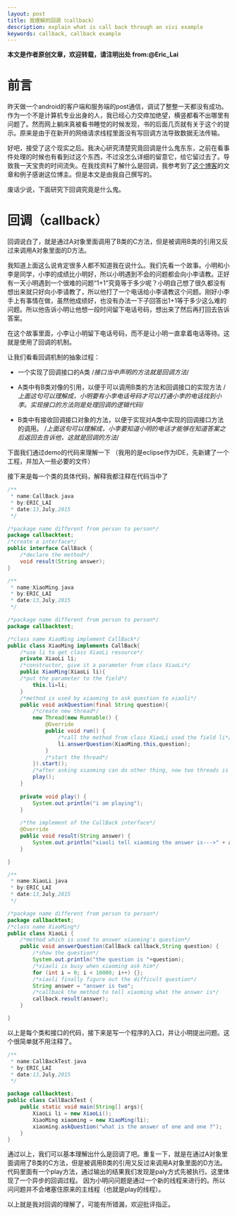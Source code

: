 ```yaml
---
layout: post
title: 我理解的回调（callback）
description: explain what is call back through an vivi example
keywords: callback, callback example
---
```

**本文是作者原创文章，欢迎转载，请注明出处 from:@Eric_Lai**
# 前言

昨天做一个android的客户端和服务端的post通信，调试了整整一天都没有成功。作为一个不是计算机专业出身的人，我已经心力交瘁加绝望，横竖都看不出哪里有问题了。然而网上躺床真被看书睡觉的时候发现，书的后面几页就有关于这个的提示。原来是由于在新开的网络请求线程里面没有写回调方法导致数据无法传输。

好吧，接受了这个现实之后。我决心研究清楚究竟回调是什么鬼东东，之前在看事件处理的时候也有看到过这个东西，不过没怎么详细的留意它，给它留过去了。导致我一天宝贵的时间流失。在我找资料了解什么是回调，我参考到了[这个博客](http://blog.csdn.net/xiaanming/article/details/17483273)的文章和例子感谢这位博主。但是本文是由我自己撰写的。

废话少说，下面研究下回调究竟是什么鬼。

# 回调（callback）

回调说白了，就是通过A对象里面调用了B类的C方法，但是被调用B类的引用又反过来调用A对象里面的D方法。

我知道上面这么说肯定很多人都不知道我在说什么。我们先看一个故事。小明和小李是同学，小李的成绩比小明好，所以小明遇到不会的问题都会向小李请教。正好有一天小明遇到一个很难的问题“1+1”究竟等于多少呢？小明自己想了很久都没有想出来就只好向小李请教了，所以他打了一个电话给小李请教这个问题。刚好小李手上有事情在做，虽然他成绩好，也没有办法一下子回答出1+1等于多少这么难的问题。所以他告诉小明让他想一段时间留下电话号码，想出来了然后再打回去告诉答案。

在这个故事里面，小李让小明留下电话号码，而不是让小明一直拿着电话等待。这就是使用了回调的机制。

让我们看看回调机制的抽象过程：

* 一个实现了回调接口的A类
/*接口当中声明的方法就是回调方法*/

* A类中有B类对像的引用，以便于可以调用B类的方法和回调接口的实现方法
/*上面这句可以理解成，小明要有小李电话号码才可以打通小李的电话找到小李。实现接口的方法则是处理回调的逻辑代码*/

* B类中有接收回调接口对象的方法，以便于实现对A类中实现的回调接口方法的调用。
/*上面这句可以理解成，小李要知道小明的电话才能够在知道答案之后返回去告诉他，这就是回调的方法*/

下面我们通过demo的代码来理解一下
（我用的是eclipse作为IDE，先新建了一个工程，并加入一些必要的文件）

接下来是每一个类的具体代码，解释我都注释在代码当中了

```java
/**
 * name:CallBack.java
 * by:ERIC_LAI
 * date:13,July,2015
 */

/*package name different from person to person*/
package callbacktest;
/*create a interface*/
public interface CallBack {
	/*declare the method*/
	void result(String answer);
}
```

```java
/**
 * name:XiaoMing.java
 * by:ERIC_LAI
 * date:13,July,2015
 */

/*package name different from person to person*/
package callbacktest;

/*class name XiaoMing implement CallBack*/
public class XiaoMing implements CallBack{
	/*use li to get class XiaoLi resource*/
	private XiaoLi li;
	/*constructor, give it a parameter from class XiaoLi*/
	public XiaoMing(XiaoLi li){
	/*put the parameter to the field*/
		this.li=li;
	}
	/*method is used by xiaoming to ask question to xiaoli*/
	public void askQuestion(final String question){
		/*create new thread*/
		new Thread(new Runnable() {
			@Override
			public void run() {
				/*call the method from class XiaoLi used the field li*/
				li.answerQuestion(XiaoMing.this,question);
			}
			/*start the thread*/
		}).start();
		/*after asking xiaoming can do other thing, now two threads is working*/
		play();
	}
	
	private void play() {
		System.out.println("i am playing");
	}
	
	/*the implement of the CallBack interface*/
	@Override
	public void result(String answer) {
		System.out.println("xiaoli tell xiaoming the answer is--->" + answer);
	}

}
```

```java
/**
 * name:XiaoLi.java
 * by:ERIC_LAI
 * date:13,July,2015
 */

/*package name different from person to person*/
package callbacktest;
/*class name XiaoMing*/
public class XiaoLi {
	/*method which is used to answer xiaoming's question*/
	public void answerQuestion(CallBack callback,String question) {
		/*show the question*/
		System.out.println("the question is "+question);
		/*xiaoli is busy when xiaoming ask him*/
		for (int i = 0; i < 10000; i++) {};
		/*xiaoli finally figure out the difficult question*/
		String answer = "answer is two";
		/*callback the method to tell xiaoming what the answer is*/
		callback.result(answer);
	}

}
```
以上是每个类和接口的代码，接下来是写一个程序的入口，并让小明提出问题。这个很简单就不用注释了。

```java
/**
 * name:CallBackTest.java
 * by:ERIC_LAI
 * date:13,July,2015
 */

package callbacktest;
public class CallBackTest {
	public static void main(String[] args){		
		XiaoLi li = new XiaoLi();
		XiaoMing xiaoming = new XiaoMing(li);		
		xiaoming.askQuestion("what is the answer of one and one ?");
	}	
}
```

通过以上，我们可以基本理解出什么是回调了吧。重复一下，就是在通过A对象里面调用了B类的C方法，但是被调用B类的引用又反过来调用A对象里面的D方法。
代码里面有一个play方法，通过输出的结果我们发现是paly方式先被执行。这里体现了一个异步的回调过程。
因为小明问问题是通过一个新的线程来进行的。所以问问题并不会堵塞住原来的主线程（也就是play的线程）。

以上就是我对回调的理解了，可能有所错漏，欢迎批评指正。